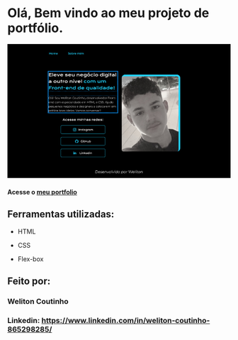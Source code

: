 # Olá, Bem vindo ao meu projeto de portfólio.

![image](fotos/Captura%20de%20tela%202024-06-09%20132434.png)

#### Acesse o [meu portfolio](https://welitoncoutinho.github.io/portfolio/) 

## Ferramentas utilizadas:

* HTML

* CSS

* Flex-box

## Feito por:

### Weliton Coutinho

### Linkedin: https://www.linkedin.com/in/weliton-coutinho-865298285/
